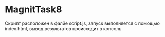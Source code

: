 # MagnitTask8
Скрипт расположен в фалйе script.js, запуск выполняется с помощью index.html, вывод результатов происходит в консоль
